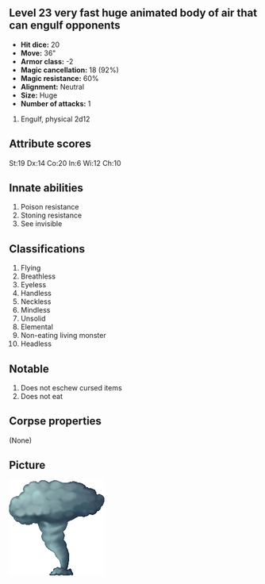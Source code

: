 ## Level 23 very fast huge animated body of air that can engulf opponents

- **Hit dice:** 20
- **Move:** 36"
- **Armor class:** -2
- **Magic cancellation:** 18 (92%)
- **Magic resistance:** 60%
- **Alignment:** Neutral
- **Size:** Huge
- **Number of attacks:** 1
1. Engulf, physical 2d12

## Attribute scores

St:19 Dx:14 Co:20 In:6 Wi:12 Ch:10

## Innate abilities

1. Poison resistance
2. Stoning resistance
3. See invisible

## Classifications

1. Flying
2. Breathless
3. Eyeless
4. Handless
5. Neckless
6. Mindless
7. Unsolid
8. Elemental
9. Non-eating living monster
10. Headless

## Notable

1. Does not eschew cursed items
2. Does not eat

## Corpse properties

(None)

## Picture

![Elder air elemental](https://github.com/hyvanmielenpelit/GnollHackTileSet/blob/main/Monsters/elder_air_elemental/elder_air_elemental.png?raw=true)
